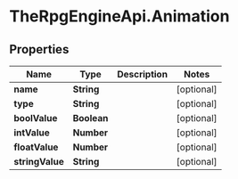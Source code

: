 # TheRpgEngineApi.Animation

## Properties

Name | Type | Description | Notes
------------ | ------------- | ------------- | -------------
**name** | **String** |  | [optional] 
**type** | **String** |  | [optional] 
**boolValue** | **Boolean** |  | [optional] 
**intValue** | **Number** |  | [optional] 
**floatValue** | **Number** |  | [optional] 
**stringValue** | **String** |  | [optional] 


